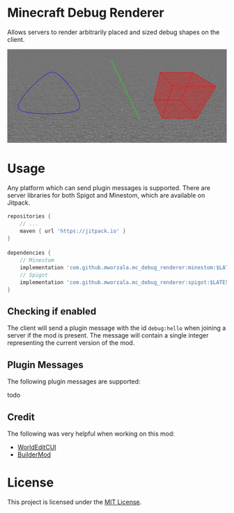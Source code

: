 # Minecraft Debug Renderer
Allows servers to render arbitrarily placed and sized debug shapes on the client.

![showcase](.github/showcase.png)

# Usage
Any platform which can send plugin messages is supported. There are server libraries for both Spigot and 
Minestom, which are available on Jitpack.

```groovy
repositories {
    // ...
    maven { url 'https://jitpack.io' }
}

dependencies {
    // Minestom
    implementation 'com.github.mworzala.mc_debug_renderer:minestom:$LATEST_COMMIT_HASH'
    // Spigot
    implementation 'com.github.mworzala.mc_debug_renderer:spigot:$LATEST_COMMIT_HASH'
}
```

## Checking if enabled
The client will send a plugin message with the id `debug:hello` when joining a server if the mod is present.
The message will contain a single integer representing the current version of the mod.

## Plugin Messages
The following plugin messages are supported:

todo

## Credit
The following was very helpful when working on this mod:
- [WorldEditCUI](https://github.com/EngineHub/WorldEditCUI)
- [BuilderMod](https://github.com/Moulberry/BuilderMod)

# License
This project is licensed under the [MIT License](./LICENSE).
